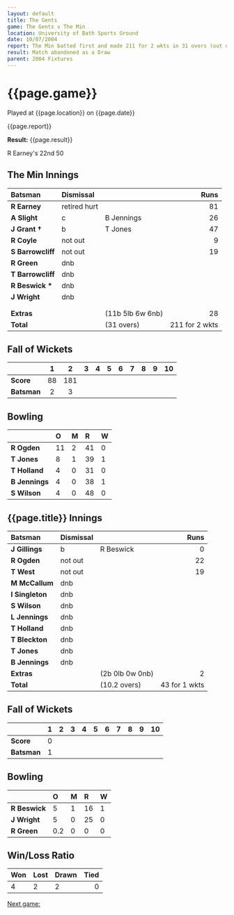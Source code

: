 ```yaml
---
layout: default
title: The Gents
game: The Gents v The Min
location: University of Bath Sports Ground
date: 10/07/2004
report: The Min batted first and made 211 for 2 wkts in 31 overs (out of 35). The Gents replied with 43 for 1 wkt in 10.2 overs before rain stopped play
result: Match abandoned as a Draw
parent: 2004 Fixtures
---
```


# {{page.game}}

Played at {{page.location}} on {{page.date}}

{{page.report}}

**Result:** {{page.result}}

R Earney's 22nd 50

## The Min Innings

| Batsman | Dismissal |  | Runs |
|:---|:---|---|---:|
| **R Earney** | retired hurt |  | 81 |
| **A Slight** | c | B Jennings | 26 |
| **J Grant &#8224;** | b | T Jones | 47 |
| **R Coyle** | not out |  | 9 |
| **S Barrowcliff** | not out |  | 19 |
| **R Green** | dnb |  |  |
| **T Barrowcliff** | dnb |  |  |
| **R Beswick &#42;** | dnb |  |  |
| **J Wright** | dnb |  |  |
|  |  |  |  |
|  |  |  |  |
| **Extras** | | (11b 5lb 6w 6nb) | 28 |
| **Total** | | (31 overs) | 211 for 2 wkts |

## Fall of Wickets

| | 1 | 2 | 3 | 4 | 5 | 6 | 7 | 8 | 9 | 10 |
|---|:---:|:---:|:---:|:---:|:---:|:---:|:---:|:---:|:---:|:---:|
| **Score** | 88 | 181 |  |  |  |  |  |  |  |  |
| **Batsman** | 2 | 3 |  |  |  |  |  |  |  |  |

## Bowling

| | O | M | R | W |
|---|:---|:---|:---|:---|
| **R Ogden** | 11 | 2 | 41 | 0 |
| **T Jones** | 8 | 1 | 39 | 1 |
| **T Holland** | 4 | 0 | 31 | 0 |
| **B Jennings** | 4 | 0 | 38 | 1 |
| **S Wilson** | 4 | 0 | 48 | 0 |

## {{page.title}} Innings

| Batsman | Dismissal |  | Runs |
|:---|:---|---|---:|
| **J Gillings** | b | R Beswick | 0 |
| **R Ogden** | not out |  | 22 |
| **T West** | not out |  | 19 |
| **M McCallum** | dnb |  |  |
| **I Singleton** | dnb |  |  |
| **S Wilson** | dnb |  |  |
| **L Jennings** | dnb |  |  |
| **T Holland** | dnb |  |  |
| **T Bleckton** | dnb |  |  |
| **T Jones** | dnb |  |  |
| **B Jennings** | dnb |  |  |
| **Extras** | | (2b 0lb 0w 0nb) | 2 |
| **Total** | | (10.2 overs) | 43 for 1 wkts |

## Fall of Wickets

| | 1 | 2 | 3 | 4 | 5 | 6 | 7 | 8 | 9 | 10 |
|---|:---:|:---:|:---:|:---:|:---:|:---:|:---:|:---:|:---:|:---:|
| **Score** | 0 |  |  |  |  |  |  |  |  |  |
| **Batsman** | 1 |  |  |  |  |  |  |  |  |  |

## Bowling

| | O | M | R | W |
|---|:---|:---|:---|:---|
| **R Beswick** | 5 | 1 | 16 | 1 |
| **J Wright** | 5 | 0 | 25 | 0 |
| **R Green** | 0.2 | 0 | 0 | 0 |

## Win/Loss Ratio

| Won | Lost | Drawn | Tied |
|:---|:---|:---|---:|
| 4 | 2 | 2 | 0 |

[Next game:]({{page.next}})